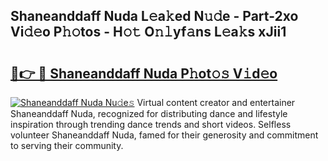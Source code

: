 ## Shaneanddaff Nuda L𝚎a𝚔ed N𝚞𝚍e - Part-2xo Vi𝚍𝚎o P𝚑𝚘tos - H𝚘𝚝 O𝚗𝚕yf𝚊ns L𝚎a𝚔s xJii1

# <h2><a href="http://kf27wu.oniu.top/?m=Shaneanddaff+Nuda">🔗👉 🔴 Shaneanddaff Nuda P𝚑ot𝚘𝚜 V𝚒d𝚎o</a></h2>

[![Shaneanddaff Nuda Nu𝚍e𝚜](https://i.imgur.com/0qMVB7G.gif)](http://kf27wu.oniu.top/?m=Shaneanddaff+Nuda)
Virtual content creator and entertainer Shaneanddaff Nuda, recognized for distributing dance and lifestyle inspiration through trending dance trends and short videos. Selfless volunteer Shaneanddaff Nuda, famed for their generosity and commitment to serving their community.  
